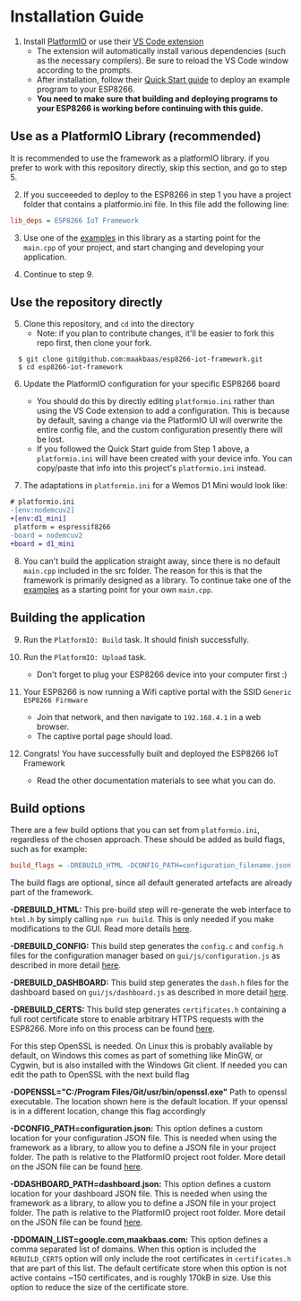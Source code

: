 
# Installation Guide

1. Install [PlatformIO](https://platformio.org/) or use their [VS Code extension](https://marketplace.visualstudio.com/items?itemName=platformio.platformio-ide)
    - The extension will automatically install various dependencies (such as the necessary compilers). Be sure to reload the VS Code window according to the prompts.
    - After installation, follow their [Quick Start guide](https://docs.platformio.org/en/latest/integration/ide/vscode.html#quick-start) to deploy an example program to your ESP8266.
    - **You need to make sure that building and deploying programs to your ESP8266 is working before continuing with this guide.**

## Use as a PlatformIO Library (recommended)

It is recommended to use the framework as a platformIO library. if you prefer to work with this repository directly, skip this section, and go to step 5.

2. If you succeeeded to deploy to the ESP8266 in step 1 you have a project folder that contains a platformio.ini file. In this file add the following line:

```ini
lib_deps = ESP8266 IoT Framework
```

3. Use one of the [examples](https://github.com/maakbaas/esp8266-iot-framework/tree/master/examples) in this library as a starting point for the `main.cpp` of your project, and start changing and developing your application.

4. Continue to step 9.

## Use the repository directly

5. Clone this repository, and `cd` into the directory
    - Note: if you plan to contribute changes, it'll be easier to fork this repo first, then clone your fork.

```
  $ git clone git@github.com:maakbaas/esp8266-iot-framework.git
  $ cd esp8266-iot-framework
```

6. Update the PlatformIO configuration for your specific ESP8266 board
    - You should do this by directly editing `platformio.ini` rather than using the VS Code extension to add a configuration. This is because by default, saving a change via the PlatformIO UI will overwrite the entire config file, and the custom configuration presently there will be lost.
    - If you followed the Quick Start guide from Step 1 above, a `platformio.ini` will have been created with your device info. You can copy/paste that info into this project's `platformio.ini` instead.

7. The adaptations in `platformio.ini` for a Wemos D1 Mini would look like:

```diff
# platformio.ini
-[env:nodemcuv2]
+[env:d1_mini]
 platform = espressif8266
-board = nodemcuv2
+board = d1_mini
```

8. You can't build the application straight away, since there is no default `main.cpp` included in the src folder. The reason for this is that the framework is primarily designed as a library. To continue take one of the [examples](https://github.com/maakbaas/esp8266-iot-framework/tree/master/examples) as a starting point for your own `main.cpp`.

## Building the application

9. Run the `PlatformIO: Build` task. It should finish successfully.

10. Run the `PlatformIO: Upload` task.
    - Don't forget to plug your ESP8266 device into your computer first :)

11. Your ESP8266 is now running a Wifi captive portal with the SSID `Generic ESP8266 Firmware`
    - Join that network, and then navigate to `192.168.4.1` in a web browser.
    - The captive portal page should load.

12. Congrats! You have successfully built and deployed the ESP8266 IoT Framework
    - Read the other documentation materials to see what you can do.

## Build options

There are a few build options that you can set from `platformio.ini`, regardless of the chosen approach. These should be added as build flags, such as for example:

```ini
build_flags = -DREBUILD_HTML -DCONFIG_PATH=configuration_filename.json
```

The build flags are optional, since all default generated artefacts are already part of the framework.

**-DREBUILD_HTML:** This pre-build step will re-generate the web interface to `html.h` by simply calling `npm run build`. This is only needed if you make modifications to the GUI. Read more details [here](https://github.com/maakbaas/esp8266-iot-framework/blob/master/docs/getting-started.md#editing-the-web-interface).

**-DREBUILD_CONFIG:** This build step generates the `config.c` and `config.h` files for the configuration manager based on `gui/js/configuration.js` as described in more detail [here](https://github.com/maakbaas/esp8266-iot-framework/blob/master/docs/config-manager.md).

**-DREBUILD_DASHBOARD:** This build step generates the `dash.h` files for the dashboard based on `gui/js/dashboard.js` as described in more detail [here](https://github.com/maakbaas/esp8266-iot-framework/blob/master/docs/dashboard.md).

**-DREBUILD_CERTS:** This build step generates `certificates.h` containing a full root certificate store to enable arbitrary HTTPS requests with the ESP8266. More info on this process can be found [here](https://github.com/maakbaas/esp8266-iot-framework/blob/master/docs/fetch.md).

For this step OpenSSL is needed. On Linux this is probably available by default, on Windows this comes as part of something like MinGW, or Cygwin, but is also installed with the Windows Git client. If needed you can edit the path to OpenSSL with the next build flag

**-DOPENSSL="C:/Program Files/Git/usr/bin/openssl.exe"** Path to openssl executable. The location shown here is the default location. If your openssl is in a different location, change this flag accordingly

**-DCONFIG_PATH=configuration.json:** This option defines a custom location for your configuration JSON file. This is needed when using the framework as a library, to allow you to define a JSON file in your project folder. The path is relative to the PlatformIO project root folder. More detail on the JSON file can be found [here](https://github.com/maakbaas/esp8266-iot-framework/blob/master/docs/config-manager.md).

**-DDASHBOARD_PATH=dashboard.json:** This option defines a custom location for your dashboard JSON file. This is needed when using the framework as a library, to allow you to define a JSON file in your project folder. The path is relative to the PlatformIO project root folder. More detail on the JSON file can be found [here](https://github.com/maakbaas/esp8266-iot-framework/blob/master/docs/dashboard.md).

**-DDOMAIN_LIST=google.com,maakbaas.com:** This option defines a comma separated list of domains. When this option is included the `REBUILD_CERTS` option will only include the root certificates in `certificates.h` that are part of this list. The default certificate store when this option is not active contains ~150 certificates, and is roughly 170kB in size. Use this option to reduce the size of the certificate store.